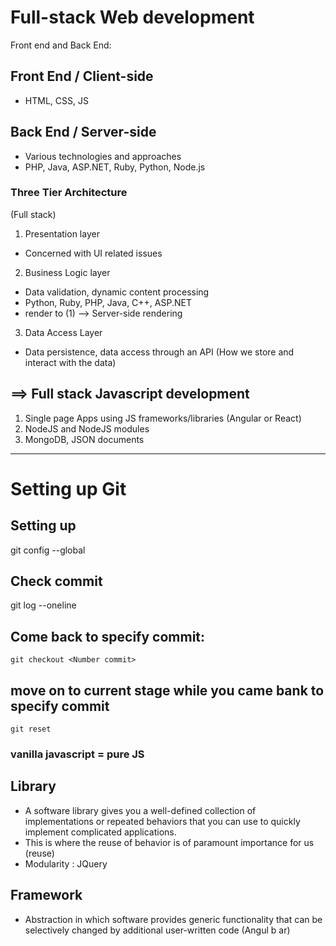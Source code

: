 # Full-stack Web development

Front end and Back End:

## Front End / Client-side

- HTML, CSS, JS

## Back End / Server-side

- Various technologies and approaches
- PHP, Java, ASP.NET, Ruby, Python, Node.js

### Three Tier Architecture

(Full stack)

1. Presentation layer<br>

- Concerned with UI related issues

2. Business Logic layer

- Data validation, dynamic content processing
- Python, Ruby, PHP, Java, C++, ASP.NET
- render to (1) --> Server-side rendering

3. Data Access Layer

- Data persistence, data access through an API (How we store and interact with the data)

## ==> Full stack Javascript development

1. Single page Apps using JS frameworks/libraries (Angular or React)
2. NodeJS and NodeJS modules
3. MongoDB, JSON documents

---

# Setting up Git

## Setting up

git config --global

## Check commit

git log --oneline

## Come back to specify commit:

```
git checkout <Number commit>
```

## move on to current stage while you came bank to specify commit

```
git reset
```

### vanilla javascript = pure JS

## Library

- A software library gives you a well-defined collection of implementations or repeated behaviors that you can use to quickly implement complicated applications.
- This is where the reuse of behavior is of paramount importance for us (reuse)
- Modularity : JQuery

## Framework

- Abstraction in which software provides generic functionality that can be selectively changed by additional user-written code (Angul b ar)
